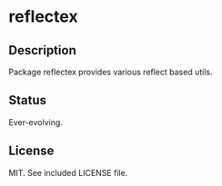 # reflectex

## Description

Package reflectex provides various reflect based utils. 

## Status

Ever-evolving.

## License

MIT. See included LICENSE file.